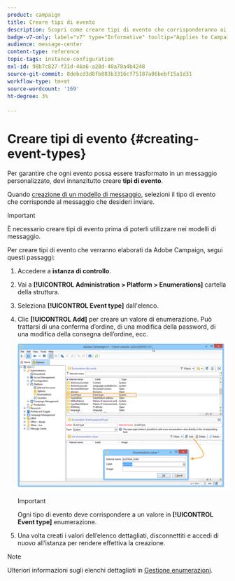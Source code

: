```yaml
---
product: campaign
title: Creare tipi di evento
description: Scopri come creare tipi di evento che corrisponderanno ai messaggi transazionali che desideri inviare in Adobe Campaign Classic
badge-v7-only: label="v7" type="Informative" tooltip="Applies to Campaign Classic v7 only"
audience: message-center
content-type: reference
topic-tags: instance-configuration
exl-id: 98b7c827-f31d-46a6-a28d-40a78a4b4248
source-git-commit: 8debcd3d8fb883b3316cf75187a86bebf15a1d31
workflow-type: tm+mt
source-wordcount: '169'
ht-degree: 3%

---
```


# Creare tipi di evento {#creating-event-types}



Per garantire che ogni evento possa essere trasformato in un messaggio personalizzato, devi innanzitutto creare **tipi di evento**.

Quando [creazione di un modello di messaggio](../../message-center/using/creating-the-message-template.md), selezioni il tipo di evento che corrisponde al messaggio che desideri inviare.

>[!IMPORTANT]
>
>È necessario creare tipi di evento prima di poterli utilizzare nei modelli di messaggio.

Per creare tipi di evento che verranno elaborati da Adobe Campaign, segui questi passaggi:

1. Accedere a **istanza di controllo**.

1. Vai a **[!UICONTROL Administration > Platform > Enumerations]** cartella della struttura.

1. Seleziona **[!UICONTROL Event type]** dall&#39;elenco.

1. Clic **[!UICONTROL Add]** per creare un valore di enumerazione. Può trattarsi di una conferma d’ordine, di una modifica della password, di una modifica della consegna dell’ordine, ecc.

   ![](assets/messagecenter_eventtype_enum_001.png)

   >[!IMPORTANT]
   >
   >Ogni tipo di evento deve corrispondere a un valore in **[!UICONTROL Event type]** enumerazione.

1. Una volta creati i valori dell’elenco dettagliati, disconnettiti e accedi di nuovo all’istanza per rendere effettiva la creazione.

>[!NOTE]
>
>Ulteriori informazioni sugli elenchi dettagliati in [Gestione enumerazioni](../../platform/using/managing-enumerations.md).


